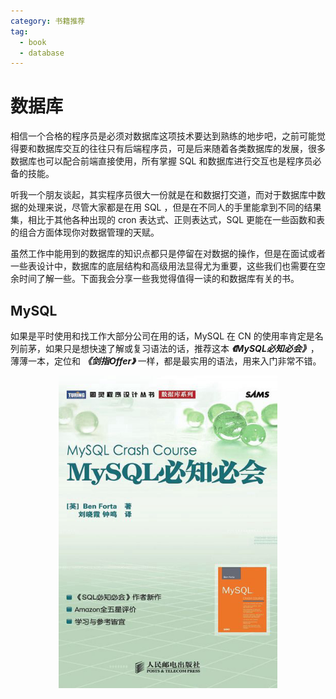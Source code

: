 ```yaml
---
category: 书籍推荐
tag: 
  - book
  - database
---
```


# 数据库
相信一个合格的程序员是必须对数据库这项技术要达到熟练的地步吧，之前可能觉得要和数据库交互的往往只有后端程序员，可是后来随着各类数据库的发展，很多数据库也可以配合前端直接使用，所有掌握 SQL 和数据库进行交互也是程序员必备的技能。

听我一个朋友谈起，其实程序员很大一份就是在和数据打交道，而对于数据库中数据的处理来说，尽管大家都是在用 SQL ，但是在不同人的手里能拿到不同的结果集，相比于其他各种出现的 cron 表达式、正则表达式，SQL 更能在一些函数和表的组合方面体现你对数据管理的天赋。

虽然工作中能用到的数据库的知识点都只是停留在对数据的操作，但是在面试或者一些表设计中，数据库的底层结构和高级用法显得尤为重要，这些我们也需要在空余时间了解一些。下面我会分享一些我觉得值得一读的和数据库有关的书。

## MySQL
如果是平时使用和找工作大部分公司在用的话，MySQL 在 CN 的使用率肯定是名列前茅，如果只是想快速了解或复习语法的话，推荐这本 **_《MySQL必知必会》_**，薄薄一本，定位和 **_《剑指Offer》_** 一样，都是最实用的语法，用来入门非常不错。

<div style="text-align: center;">
  <img src="/assets/images/resource/books/mysql-crash-course.png" alt="Thinking in java" style="width:350px;height:500px;">
</div>